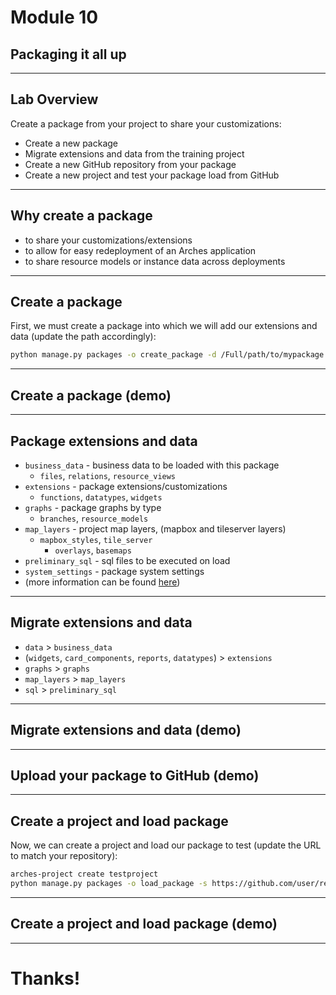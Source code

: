<!-- sectionTitle: Module 10: Creating a Package -->

# Module 10
## Packaging it all up

---

## Lab Overview

Create a package from your project to share your customizations:
- Create a new package
- Migrate extensions and data from the training project
- Create a new GitHub repository from your package
- Create a new project and test your package load from GitHub

---

## Why create a package

- to share your customizations/extensions
- to allow for easy redeployment of an Arches application
- to share resource models or instance data across deployments

---

## Create a package

First, we must create a package into which we will add our extensions and data (update the path accordingly):
```bash
python manage.py packages -o create_package -d /Full/path/to/mypackage
```

---

## Create a package (demo)

---

## Package extensions and data

- `business_data` - business data to be loaded with this package
    - `files`, `relations`, `resource_views`
- `extensions` - package extensions/customizations
    - `functions`, `datatypes`, `widgets`
- `graphs` - package graphs by type
    - `branches`, `resource_models`
- `map_layers` - project map layers, (mapbox and tileserver layers)
    - `mapbox_styles`, `tile_server`
        - `overlays`, `basemaps`
- `preliminary_sql` - sql files to be executed on load
- `system_settings` - package system settings
- (more information can be found [here](https://arches.readthedocs.io/en/stable/projects-and-packages/#creating-a-new-package))

---

## Migrate extensions and data

- `data` > `business_data`
- (`widgets`, `card_components`, `reports`, `datatypes`) > `extensions`
- `graphs` > `graphs`
- `map_layers` > `map_layers`
- `sql` > `preliminary_sql`

---

## Migrate extensions and data (demo)

---

## Upload your package to GitHub (demo)

---

## Create a project and load package

Now, we can create a project and load our package to test (update the URL to match your repository):
```bash
arches-project create testproject
python manage.py packages -o load_package -s https://github.com/user/repo/branch.zip -db true
```

---

## Create a project and load package (demo)

---

# Thanks!